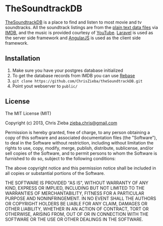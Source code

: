 # TheSoundtrackDB

[TheSoundtrackDB](http://thesoundtrackdb.com) is a place to find and listen to most movie and tv soundtracks. All the soundtrack listings are from the [plain text data files](http://www.imdb.com/interfaces) via [IMDB](http://www.imdb.com), and the music is provided courtesy of [YouTube](http://www.youtube.com). [Laravel](http://wwwlaravel.com) is used as the server side framework and [AngularJS](http://angularjs.org/) is used as the client side framework.

Installation
------------

1. Make sure you have your postgres database initialized
2. To get the database records from IMDB you can use [Rebase](https://github.com/ChrisZieba/Rebase)
3. `git clone https://github.com/ChrisZieba/theSoundtrackDB.git`
4. Point yout webserver to `public/`

License
-------

The MIT License (MIT)

Copyright (c) 2013, Chris Zieba <zieba.chris@gmail.com>

Permission is hereby granted, free of charge, to any person obtaining a copy of this software and associated documentation files (the "Software"), to deal in the Software without restriction, including without limitation the rights to use, copy, modify, merge, publish, distribute, sublicense, and/or sell copies of the Software, and to permit persons to whom the Software is furnished to do so, subject to the following conditions:

The above copyright notice and this permission notice shall be included in all copies or substantial portions of the Software.

THE SOFTWARE IS PROVIDED "AS IS", WITHOUT WARRANTY OF ANY KIND, EXPRESS OR IMPLIED, INCLUDING BUT NOT LIMITED TO THE WARRANTIES OF MERCHANTABILITY, FITNESS FOR A PARTICULAR PURPOSE AND NONINFRINGEMENT. IN NO EVENT SHALL THE AUTHORS OR COPYRIGHT HOLDERS BE LIABLE FOR ANY CLAIM, DAMAGES OR OTHER LIABILITY, WHETHER IN AN ACTION OF CONTRACT, TORT OR OTHERWISE, ARISING FROM, OUT OF OR IN CONNECTION WITH THE SOFTWARE OR THE USE OR OTHER DEALINGS IN THE SOFTWARE.
